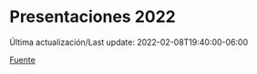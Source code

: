 # Presentaciones 2022

Última actualización/Last update: 2022-02-08T19:40:00-06:00

 [Fuente](https://www.gob.mx/salud/documentos/presentaciones-2022)

